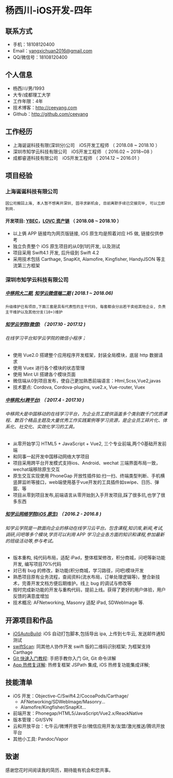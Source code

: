 # 杨西川-iOS开发-四年

## 联系方式
+ 手机：18108120400
+ Email：yangxichuan2016@gmail.com
+ QQ/微信号：18108120400

## 个人信息
 + 杨西川/男/1993
 + 大专/成都理工大学
 + 工作年限：4年
 + 技术博客：http://ceeyang.com
 + Github：http://github.com/ceeyang

## 工作经历
+ 上海诞诞科技有限(深圳分)公司　iOS开发工程师 （ 2018.08 ~ 2018.10 ）
+ 深圳市知学云科技有限公司　iOS开发工程师 （ 2016.02 ~ 2018~08 ）
+ 成都睿道科技有限公司　iOS开发工程师 （ 2014.12 ~ 2016.01 ）　

## 项目经验
###  上海诞诞科技有限公司
    因公司搬回上海, 本人暂不想离开深圳, 固寻求新机会, 目前离职手续已交接完毕, 可以立即到岗.

#### 开发项目: [YBEC][300]，[LOVC 资产链][301] （ 2018.08 ~ 2018.10 ）
+ 以上俩 APP 链接均为网页版链接, iOS 原生均是照着对应 H5 做, 链接仅供参考
+ 独立负责整个 iOS 原生项目的从0到1的开发, 以及测试
+ 项目采用 Swift4.1 开发, 后升级到 Swift 4.2
+ 采用技术包括 Carthage, SnapKit, Alamofire, Kingfisher, HandyJSON 等主流第三方框架

### 深圳市知学云科技有限公司
##### [中移网大二期][201], [知学云微信端二期][200] ( 2018.1 ~ 2018.06)
    升级维护已有项目,下面三套是具有代表性的主干代码, 每套都会分出若干卖给其他企业, 负责主干维护以及其他分支(10+)维护

##### [知学云学院(微信)][200] （ 2017.10 - 2017.12 )
###### 在线学习平台知学云学院的微信小程序；</br>
+ 使用 Vue2.0 搭建整个应用程序开发框架，封装全局模块，底层 http 数据请求
+ 使用 Vuex 进行各个模块的状态管理
+ 使用 Mint UI 搭建各个模块页面
+ 微信端从0到项目发布，使自己更加熟悉前端语言：Html,Scss,Vue2,javas
+ 技术要点: Cordova, Cordova-plugins, vue2.x, Vue-router, Vuex


##### [中移网大(跨平台)][201] （ 2017.4 - 2017.10 )
###### 中移网大是中国移动的在线学习平台，为企业员工提供涵盖多个类别数千门优质课程、数百个精品主题及大量优秀工作实践案例等学习资源，是企业员工碎片化、体系化、社交化、实效化学习的工具。
+ 从零开始学习 HTML5 + JavaScript + Vue2, 三个专业前端,两个0基础开发前端
+ 和同事一起开发中国移动网络大学项目
+ 项目采用跨平台开发模式支持ios、Android、wechat 三端界面布局一致，wechat端移除原生交互
+ 原生交互实现使用 PhoneGap 开放性插件如:扫一扫、终端类型判断、手机横竖屏监听等接口，web端使用基于vue开发的工具插件如swipe、日历、弹窗、等
+ 项目从零到项目发布,前端语言从零开始到入手开发项目,踩了很多坑,也学了很多东西

##### [知学云网络学院(iOS 原生)][203] （ 2016.2 - 2016.8 )
###### 知学云学院是一款面向企业的移动在线学习云平台。包含课程,知识库,新闻,考试,调研,问吧等多个模块,学员可以利用 APP 学习企业各方面的知识和课程,参加最新的班级活动等,参与考试。
+ 版本重构, 纯代码布局，适配 iPad，整体框架修改，积分商城，问吧等新功能开发, 编写项目70%代码
+ 对已有 bug 的修改，新功能(积分商城，学习路径，问吧)模块开发
+ 熟悉项目原有业务流程，查阅资料(流水布局，订单处理逻辑等)，整合新技术，完善开发文档方便后期维护。线上 bug 的调试与修改等
+ 按时完成新功能的开发与重构代码，提前上线。获得了更好的用户体验，用户反馈的满意度增加
+ 技术概况: AFNetworking, Masonry 适配 iPad, SDWebImage 等.

## 开源项目和作品
- [iOSAutoBuild][000]: iOS 自动打包脚本,包括导出 ipa, 上传到七牛云, 发送邮件通知测试
- [swiftScan][001]: 同其他人协作开发 swift 版的二维码识别框架; 为框架支持 Carthage
- [Git 快速入门教程][100]: 手把手教你入门 Git, Git 命令详解
- [App 热修复详解][101]: 热修复框架 JSPath 集成, iOS 热修复功能集成详解;


## 技能清单
- iOS 开发：Objective-C/Swift4.2/CocoaPods/Carthage/
    - AFNetworking/SDWebImage/Masonry...
    - Alamofire/Kingfisher/SnapKit...
- 前端开发：Phonegap/HTML5/JavaScript/Vue2.x/ReackNative
- 版本管理：Git/SVN
- 云和开放平台：七牛云/微博开放平台/微信应用开发/友盟/激光推送/腾讯开放平台
- 其他小工具: Pandoc/Vapor


## 致谢
感谢您花时间阅读我的简历，期待能有机会和您共事。

[300]:http://h5.bo2.space/#/login
[301]:http://h5.lovc.one

[200]:http://demo.zhixueyun.com/wechat/
[201]:https://itunes.apple.com/cn/app/%E4%B8%AD%E7%A7%BB%E7%BD%91%E5%A4%A7/id1313669861?mt=8
[202]:https://itunes.apple.com/cn/app/pei-ban-pei-xun-ren-hao-huo/id1072624547?l=en&mt=8
[203]:https://itunes.apple.com/cn/app/zhi-xue-yun-xue-yuan/id1066182728?l=en&mt=8


[000]:https://github.com/ceeyang/iOSAutoBuild
[001]:https://github.com/ceeyang/swiftScan

[100]:http://ceeyang.com/blog/2017/06/25/Git-%E5%BF%AB%E9%80%9F%E5%85%A5%E9%97%A8%E6%95%99%E7%A8%8B/
[101]:http://ceeyang.com/blog/2017/01/05/App-Hotfix(%E7%83%AD%E4%BF%AE%E5%A4%8D)%E8%AF%A6%E8%A7%A3/
